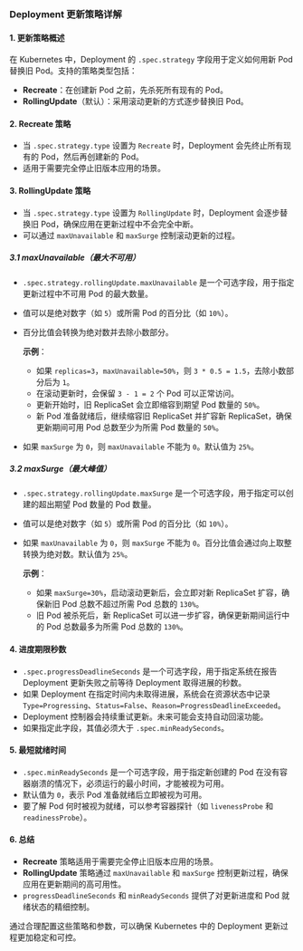 ### Deployment 更新策略详解

#### 1. 更新策略概述
在 Kubernetes 中，Deployment 的 `.spec.strategy` 字段用于定义如何用新 Pod 替换旧 Pod。支持的策略类型包括：
- **Recreate**：在创建新 Pod 之前，先杀死所有现有的 Pod。
- **RollingUpdate**（默认）：采用滚动更新的方式逐步替换旧 Pod。

#### 2. Recreate 策略
- 当 `.spec.strategy.type` 设置为 `Recreate` 时，Deployment 会先终止所有现有的 Pod，然后再创建新的 Pod。
- 适用于需要完全停止旧版本应用的场景。

#### 3. RollingUpdate 策略
- 当 `.spec.strategy.type` 设置为 `RollingUpdate` 时，Deployment 会逐步替换旧 Pod，确保应用在更新过程中不会完全中断。
- 可以通过 `maxUnavailable` 和 `maxSurge` 控制滚动更新的过程。

##### 3.1 maxUnavailable（最大不可用）
- `.spec.strategy.rollingUpdate.maxUnavailable` 是一个可选字段，用于指定更新过程中不可用 Pod 的最大数量。
- 值可以是绝对数字（如 `5`）或所需 Pod 的百分比（如 `10%`）。
- 百分比值会转换为绝对数并去除小数部分。

  **示例**：
  - 如果 `replicas=3`，`maxUnavailable=50%`，则 `3 * 0.5 = 1.5`，去除小数部分后为 `1`。
  - 在滚动更新时，会保留 `3 - 1 = 2` 个 Pod 可以正常访问。
  - 更新开始时，旧 ReplicaSet 会立即缩容到期望 Pod 数量的 `50%`。
  - 新 Pod 准备就绪后，继续缩容旧 ReplicaSet 并扩容新 ReplicaSet，确保更新期间可用 Pod 总数至少为所需 Pod 数量的 `50%`。

- 如果 `maxSurge` 为 `0`，则 `maxUnavailable` 不能为 `0`。默认值为 `25%`。

##### 3.2 maxSurge（最大峰值）
- `.spec.strategy.rollingUpdate.maxSurge` 是一个可选字段，用于指定可以创建的超出期望 Pod 数量的 Pod 数量。
- 值可以是绝对数字（如 `5`）或所需 Pod 的百分比（如 `10%`）。
- 如果 `maxUnavailable` 为 `0`，则 `maxSurge` 不能为 `0`。百分比值会通过向上取整转换为绝对数。默认值为 `25%`。

  **示例**：
  - 如果 `maxSurge=30%`，启动滚动更新后，会立即对新 ReplicaSet 扩容，确保新旧 Pod 总数不超过所需 Pod 总数的 `130%`。
  - 旧 Pod 被杀死后，新 ReplicaSet 可以进一步扩容，确保更新期间运行中的 Pod 总数最多为所需 Pod 总数的 `130%`。

#### 4. 进度期限秒数
- `.spec.progressDeadlineSeconds` 是一个可选字段，用于指定系统在报告 Deployment 更新失败之前等待 Deployment 取得进展的秒数。
- 如果 Deployment 在指定时间内未取得进展，系统会在资源状态中记录 `Type=Progressing`、`Status=False`、`Reason=ProgressDeadlineExceeded`。
- Deployment 控制器会持续重试更新。未来可能会支持自动回滚功能。
- 如果指定此字段，其值必须大于 `.spec.minReadySeconds`。

#### 5. 最短就绪时间
- `.spec.minReadySeconds` 是一个可选字段，用于指定新创建的 Pod 在没有容器崩溃的情况下，必须运行的最小时间，才能被视为可用。
- 默认值为 `0`，表示 Pod 准备就绪后立即被视为可用。
- 要了解 Pod 何时被视为就绪，可以参考容器探针（如 `livenessProbe` 和 `readinessProbe`）。

#### 6. 总结
- **Recreate** 策略适用于需要完全停止旧版本应用的场景。
- **RollingUpdate** 策略通过 `maxUnavailable` 和 `maxSurge` 控制更新过程，确保应用在更新期间的高可用性。
- `progressDeadlineSeconds` 和 `minReadySeconds` 提供了对更新进度和 Pod 就绪状态的精细控制。

通过合理配置这些策略和参数，可以确保 Kubernetes 中的 Deployment 更新过程更加稳定和可控。